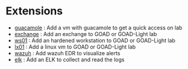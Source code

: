 # Extensions

- [guacamole](guacamole.md) : Add a vm with guacamole to get a quick access on lab
- [exchange](exchange.md) : Add an exchange to GOAD or GOAD-Light lab
- [ws01](ws01.md) : Add an hardened workstation to GOAD or GOAD-Light lab
- [lx01](lx01.md) : Add a linux vm to GOAD or GOAD-Light lab
- [wazuh](wazuh.md) : Add wazuh EDR to visualize alerts
- [elk](elk.md) : Add an ELK to collect and read the logs
